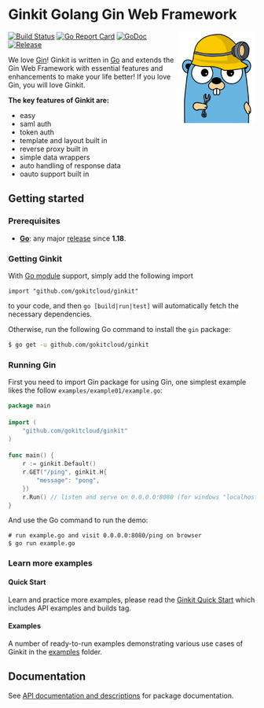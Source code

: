 # Ginkit Golang Gin Web Framework

<img align="right" width="159px" src="https://raw.githubusercontent.com/gokitcloud/logo/main/web.png">

[![Build Status](https://github.com/gokitcloud/ginkit/workflows/Run%20Tests/badge.svg?branch=default)](https://github.com/gokitcloud/ginkit/actions?query=branch%3Adefault)
[![Go Report Card](https://goreportcard.com/badge/github.com/gokitcloud/ginkit)](https://goreportcard.com/report/github.com/gokitcloud/ginkit)
[![GoDoc](https://pkg.go.dev/badge/github.com/gokitcloud/ginkit?status.svg)](https://pkg.go.dev/github.com/gokitcloud/ginkit?tab=doc)
[![Release](https://img.shields.io/github/release/gokitcloud/ginkit.svg?style=flat-square)](https://github.com/gokitcloud/ginkit/releases)

We love [Gin](https://github.com/gokitcloud/ginkit/)! Ginkit is written in [Go](https://go.dev/) and extends the Gin Web Framework with essential features and enhancements to make your life better! If you love Gin, you will love Ginkit.

**The key features of Ginkit are:**

- easy
- saml auth
- token auth
- template and layout built in
- reverse proxy built in
- simple data wrappers
- auto handling of response data
- oauto support built in

## Getting started

### Prerequisites

- **[Go](https://go.dev/)**: any major [release](https://go.dev/doc/devel/release) since **1.18**.

### Getting Ginkit

With [Go module](https://github.com/golang/go/wiki/Modules) support, simply add the following import

```
import "github.com/gokitcloud/ginkit"
```

to your code, and then `go [build|run|test]` will automatically fetch the necessary dependencies.

Otherwise, run the following Go command to install the `gin` package:

```sh
$ go get -u github.com/gokitcloud/ginkit
```

### Running Gin

First you need to import Gin package for using Gin, one simplest example likes the follow `examples/example01/example.go`:

```go
package main

import (
	"github.com/gokitcloud/ginkit"
)

func main() {
	r := ginkit.Default()
	r.GET("/ping", ginkit.H{
		"message": "pong",
	})
	r.Run() // listen and serve on 0.0.0.0:8080 (for windows "localhost:8080")
}
```

And use the Go command to run the demo:

```
# run example.go and visit 0.0.0.0:8080/ping on browser
$ go run example.go
```

### Learn more examples

#### Quick Start

Learn and practice more examples, please read the [Ginkit Quick Start](docs/doc.md) which includes API examples and builds tag.

#### Examples

A number of ready-to-run examples demonstrating various use cases of Ginkit in the [examples](examples) folder.

## Documentation

See [API documentation and descriptions](https://godoc.org/github.com/gokitcloud/ginkit) for package documentation.
